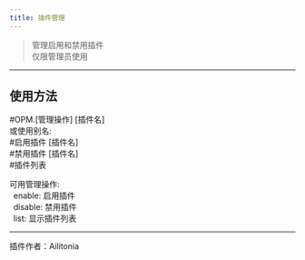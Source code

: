 ```yaml
---
title: 插件管理
---
```


> 管理启用和禁用插件<br/>
> 仅限管理员使用

---
## 使用方法
\#OPM.[管理操作] [插件名]<br/>
或使用别名:<br/>
\#启用插件 [插件名]<br/>
\#禁用插件 [插件名]<br/>
\#插件列表

可用管理操作:<br/>
&ensp;enable: 启用插件<br/>
&ensp;disable: 禁用插件<br/>
&ensp;list: 显示插件列表

---
插件作者：Ailitonia